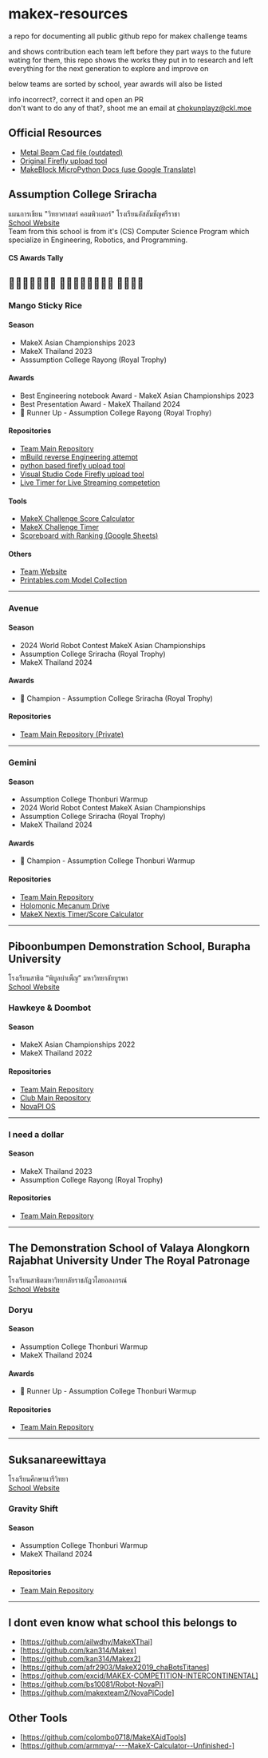 # makex-resources
a repo for documenting all public github repo for makex challenge teams

and shows contribution each team left before they part ways to the future wating for them, this repo shows the works they put in to research and left everything for the next generation to explore and improve on

below teams are sorted by school, year
awards will also be listed

info incorrect?, correct it and open an PR  
don't want to do any of that?, shoot me an email at [chokunplayz@ckl.moe](mailto:chokunplayz@ckl.moe)

## Official Resources
- [Metal Beam Cad file (outdated)](https://grabcad.com/library/data-of-makeblock-parts-1)
- [Original Firefly upload tool](https://github.com/YanMinge/firefly_upload/)
- [MakeBlock MicroPython Docs (use Google Translate)](https://github.com/Makeblock-official/micropython-api-doc/tree/master/docs/novapi)

## Assumption College Sriracha
แผนการเขียน "วิทยาศาสตร์ คอมพิวเตอร์" โรงเรียนอัสสัมชัญศรีราชา  
[School Website](https://www.acs.ac.th/)  
Team from this school is from it's (CS) Computer Science Program which specialize in Engineering, Robotics, and Programming.

#### CS Awards Tally
🥇🥇🥇🥇🥇🥇🥇 🥈🥈🥈🥈🥈🥈🥈🥈 🥉🥉🥉🥉
---
### Mango Sticky Rice
#### Season
- MakeX Asian Championships 2023
- MakeX Thailand 2023
- Asssumption College Rayong (Royal Trophy)
#### Awards
- Best Engineering notebook Award - MakeX Asian Championships 2023
- Best Presentation Award - MakeX Thailand 2024
- 🥈 Runner Up - Assumption College Rayong (Royal Trophy)
#### Repositories
- [Team Main Repository](https://github.com/ChokunPlayZ/MakeX-2023-Mango-Sticky-Rice)
- [mBuild reverse Engineering attempt](https://github.com/ChokunPlayZ/mbuild)
- [python based firefly upload tool](https://github.com/ChokunPlayZ/firefly-upload)
- [Visual Studio Code Firefly upload tool](https://github.com/ChokunPlayZ/firefly-vscode)
- [Live Timer for Live Streaming competetion](https://github.com/ChokunPlayZ/makex-live)
#### Tools
- [MakeX Challenge Score Calculator](https://mx.ckl.moe/utilities/score-calculator)
- [MakeX Challenge Timer](https://mx.ckl.moe/utilities/timer)
- [Scoreboard with Ranking (Google Sheets)](https://docs.google.com/spreadsheets/d/1m736coxjXO-dntTPm0ZgbOvdw86HHV0M6KX1gFlYqws/edit?usp=sharing)
#### Others
- [Team Website](https://mx.ckl.moe/)
- [Printables.com Model Collection](https://www.printables.com/@chokunplayz/collections/1689567)

---

### Avenue
#### Season
- 2024 World Robot Contest MakeX Asian Championships
- Assumption College Sriracha (Royal Trophy)
- MakeX Thailand 2024
#### Awards
- 🥇 Champion - Assumption College Sriracha (Royal Trophy)
#### Repositories
- [Team Main Repository (Private)](https://github.com/piyooow56/makex2024)

---

### Gemini
#### Season
- Assumption College Thonburi Warmup
- 2024 World Robot Contest MakeX Asian Championships
- Assumption College Sriracha (Royal Trophy)
- MakeX Thailand 2024
#### Awards
- 🥇 Champion - Assumption College Thonburi Warmup
#### Repositories
- [Team Main Repository](https://github.com/piyaphatliamwilai/makex-resources)
- [Holomonic Mecanum Drive](https://github.com/neumann-lab/holonomic-mecanum)
- [MakeX Nextjs Timer/Score Calculator](https://github.com/piyaphatliamwilai/makex-score-calculator)

---

## Piboonbumpen Demonstration School, Burapha University
โรงเรียนสาธิต “พิบูลบำเพ็ญ” มหาวิทยาลัยบูรพา  
[School Website](https://www.buu.ac.th/en/demonstration-school-piboonbumpen/)  

### Hawkeye & Doombot
#### Season
- MakeX Asian Championships 2022
- MakeX Thailand 2022
#### Repositories
- [Team Main Repository](https://github.com/NETtoSan/Makex-sources)
- [Club Main Repository](https://github.com/iRobot-stbuu/Makex-sources)
- [NovaPI OS](https://github.com/iRobot-stbuu/NovaPi-OS)
---
### I need a dollar
#### Season
- MakeX Thailand 2023
- Assumption College Rayong (Royal Trophy)
#### Repositories
- [Team Main Repository](https://github.com/LuPow132/Challenge_MakeX_2023_Code)
---

## The Demonstration School of Valaya Alongkorn Rajabhat University Under The Royal Patronage
โรงเรียนสาธิตมหาวิทยาลัยราชภัฏวไลยอลงกรณ์  
[School Website](http://www.vru.ac.th/demonstration-school/)  
### Doryu
#### Season
- Assumption College Thonburi Warmup
- MakeX Thailand 2024
#### Awards
- 🥈 Runner Up - Assumption College Thonburi Warmup
#### Repositories
- [Team Main Repository](https://github.com/kongnirat/MY-ROBOT-CODE-MAKEX)
---
## Suksanareewittaya
โรงเรียนศึกษานารีวิทยา  
[School Website](https://snws.ac.th/)  
### Gravity Shift
#### Season
- Assumption College Thonburi Warmup
- MakeX Thailand 2024
#### Repositories
- [Team Main Repository](https://github.com/Thanadech-py/MakeX-challenge)
---
## I dont even know what school this belongs to
- [https://github.com/ailwdhy/MakeXThai]
- [https://github.com/kan314/Makex]
- [https://github.com/kan314/Makex2]
- [https://github.com/afr2903/MakeX2019_chaBotsTitanes]
- [https://github.com/excid/MAKEX-COMPETITION-INTERCONTINENTAL]
- [https://github.com/bs10081/Robot-NovaPi]
- [https://github.com/makexteam2/NovaPiCode]

## Other Tools
- [https://github.com/colombo0718/MakeXAidTools]
- [https://github.com/armmya/----MakeX-Calculator--Unfinished-]
